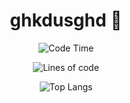 
<div align="center">

# ghkdusghd 🚀
 
<!--START_SECTION:waka-->
![Code Time](http://img.shields.io/badge/Code%20Time-576%20hrs%2046%20mins-pink)

![Lines of code](https://img.shields.io/badge/From%20Hello%20World%20I%27ve%20Written-2.8%20million%20lines%20of%20code-green)
<!--END_SECTION:waka-->


![Top Langs](https://github-readme-stats.vercel.app/api/top-langs/?username=ghkdusghd)



</div>
